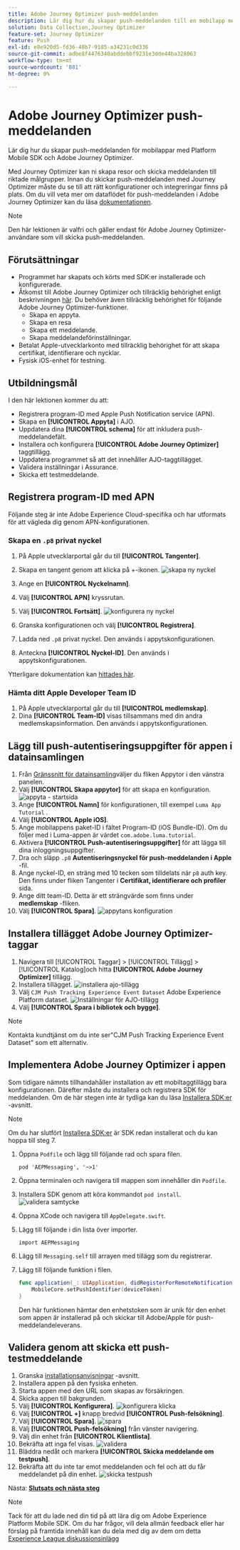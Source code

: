 ```yaml
---
title: Adobe Journey Optimizer push-meddelanden
description: Lär dig hur du skapar push-meddelanden till en mobilapp med Platform Mobile SDK och Adobe Journey Optimizer.
solution: Data Collection,Journey Optimizer
feature-set: Journey Optimizer
feature: Push
exl-id: e8e920d5-fd36-48b7-9185-a34231c0d336
source-git-commit: adbe8f4476340abddebbf9231e3dde44ba328063
workflow-type: tm+mt
source-wordcount: '881'
ht-degree: 0%

---
```


# Adobe Journey Optimizer push-meddelanden

Lär dig hur du skapar push-meddelanden för mobilappar med Platform Mobile SDK och Adobe Journey Optimizer.

Med Journey Optimizer kan ni skapa resor och skicka meddelanden till riktade målgrupper. Innan du skickar push-meddelanden med Journey Optimizer måste du se till att rätt konfigurationer och integreringar finns på plats. Om du vill veta mer om dataflödet för push-meddelanden i Adobe Journey Optimizer kan du läsa [dokumentationen](https://experienceleague.adobe.com/docs/journey-optimizer/using/configuration/configuration-message/push-config/push-gs.html).

>[!NOTE]
>
>Den här lektionen är valfri och gäller endast för Adobe Journey Optimizer-användare som vill skicka push-meddelanden.


## Förutsättningar

* Programmet har skapats och körts med SDK:er installerade och konfigurerade.
* Åtkomst till Adobe Journey Optimizer och tillräcklig behörighet enligt beskrivningen [här](https://experienceleague.adobe.com/docs/journey-optimizer/using/configuration/configuration-message/push-config/push-configuration.html?lang=en). Du behöver även tillräcklig behörighet för följande Adobe Journey Optimizer-funktioner.
   * Skapa en appyta.
   * Skapa en resa
   * Skapa ett meddelande.
   * Skapa meddelandeförinställningar.
* Betalat Apple-utvecklarkonto med tillräcklig behörighet för att skapa certifikat, identifierare och nycklar.
* Fysisk iOS-enhet för testning.

## Utbildningsmål

I den här lektionen kommer du att:

* Registrera program-ID med Apple Push Notification service (APN).
* Skapa en **[!UICONTROL Appyta]** i AJO.
* Uppdatera dina **[!UICONTROL schema]** för att inkludera push-meddelandefält.
* Installera och konfigurera **[!UICONTROL Adobe Journey Optimizer]** taggtillägg.
* Uppdatera programmet så att det innehåller AJO-taggtillägget.
* Validera inställningar i Assurance.
* Skicka ett testmeddelande.


## Registrera program-ID med APN

Följande steg är inte Adobe Experience Cloud-specifika och har utformats för att vägleda dig genom APN-konfigurationen.

### Skapa en `.p8` privat nyckel

1. På Apple utvecklarportal går du till **[!UICONTROL Tangenter]**.
1. Skapa en tangent genom att klicka på +-ikonen.
   ![skapa ny nyckel](assets/mobile-push-apple-dev-new-key.png)

1. Ange en **[!UICONTROL Nyckelnamn]**.
1. Välj **[!UICONTROL APN]** kryssrutan.
1. Välj **[!UICONTROL Fortsätt]**.
   ![konfigurera ny nyckel](assets/mobile-push-apple-dev-config-key.png)
1. Granska konfigurationen och välj **[!UICONTROL Registrera]**.
1. Ladda ned `.p8` privat nyckel. Den används i appytskonfigurationen.
1. Anteckna **[!UICONTROL Nyckel-ID]**. Den används i appytskonfigurationen.

Ytterligare dokumentation kan [hittades här](https://help.apple.com/developer-account/#/devcdfbb56a3).

### Hämta ditt Apple Developer Team ID

1. På Apple utvecklarportal går du till **[!UICONTROL medlemskap]**.
1. Dina **[!UICONTROL Team-ID]** visas tillsammans med din andra medlemskapsinformation. Den används i appytskonfigurationen.

## Lägg till push-autentiseringsuppgifter för appen i datainsamlingen

1. Från [Gränssnitt för datainsamling](https://experience.adobe.com/data-collection/)väljer du fliken Appytor i den vänstra panelen.
1. Välj **[!UICONTROL Skapa appytor]** för att skapa en konfiguration.
   ![appyta - startsida](assets/mobile-push-app-surface.png)
1. Ange **[!UICONTROL Namn]** för konfigurationen, till exempel `Luma App Tutorial`  .
1. Välj **[!UICONTROL Apple iOS]**.
1. Ange mobilappens paket-ID i fältet Program-ID (iOS Bundle-ID). Om du följer med i Luma-appen är värdet `com.adobe.luma.tutorial`.
1. Aktivera **[!UICONTROL Push-autentiseringsuppgifter]** för att lägga till dina inloggningsuppgifter.
1. Dra och släpp `.p8` **Autentiseringsnyckel för push-meddelanden i Apple** -fil.
1. Ange nyckel-ID, en sträng med 10 tecken som tilldelats när `p8` auth key. Den finns under fliken Tangenter i **Certifikat, identifierare och profiler** sida.
1. Ange ditt team-ID. Detta är ett strängvärde som finns under **medlemskap** -fliken.
1. Välj **[!UICONTROL Spara]**.
   ![appytans konfiguration](assets/mobile-push-app-surface-config.png)

## Installera tillägget Adobe Journey Optimizer-taggar

1. Navigera till [!UICONTROL Taggar] > [!UICONTROL Tillägg] > [!UICONTROL Katalog]och hitta **[!UICONTROL Adobe Journey Optimizer]** tillägg.
1. Installera tillägget.
   ![installera ajo-tillägg](assets/mobile-push-tags-install.png)
1. Välj `CJM Push Tracking Experience Event Dataset` Adobe Experience Platform dataset.
   ![Inställningar för AJO-tillägg](assets/mobile-push-tags-ajo.png)
1. Välj **[!UICONTROL Spara i bibliotek och bygge]**.

>[!NOTE]
>Kontakta kundtjänst om du inte ser&quot;CJM Push Tracking Experience Event Dataset&quot; som ett alternativ.
>

## Implementera Adobe Journey Optimizer i appen

Som tidigare nämnts tillhandahåller installation av ett mobiltaggtillägg bara konfigurationen. Därefter måste du installera och registrera SDK för meddelanden. Om de här stegen inte är tydliga kan du läsa [Installera SDK:er](install-sdks.md) -avsnitt.

>[!NOTE]
>
>Om du har slutfört [Installera SDK:er](install-sdks.md) är SDK redan installerat och du kan hoppa till steg 7.

1. Öppna `Podfile` och lägg till följande rad och spara filen.

   `pod 'AEPMessaging', '~>1'`
1. Öppna terminalen och navigera till mappen som innehåller din `Podfile`.
1. Installera SDK genom att köra kommandot `pod install`.
   ![validera samtycke](assets/mobile-push-terminal-install.png)
1. Öppna XCode och navigera till `AppDelegate.swift`.
1. Lägg till följande i din lista över importer.

   `import AEPMessaging`
1. Lägg till `Messaging.self` till arrayen med tillägg som du registrerar.
1. Lägg till följande funktion i filen.

   ```swift
   func application(_: UIApplication, didRegisterForRemoteNotificationsWithDeviceToken deviceToken: Data) {
       MobileCore.setPushIdentifier(deviceToken)
   }
   ```

   Den här funktionen hämtar den enhetstoken som är unik för den enhet som appen är installerad på och skickar till Adobe/Apple för push-meddelandeleverans.

## Validera genom att skicka ett push-testmeddelande

1. Granska [installationsanvisningar](assurance.md) -avsnitt.
1. Installera appen på den fysiska enheten.
1. Starta appen med den URL som skapas av försäkringen.
1. Skicka appen till bakgrunden.
1. Välj **[!UICONTROL Konfigurera]**.
   ![konfigurera klicka](assets/mobile-push-validate-config.png)
1. Välj **[!UICONTROL +]** knapp bredvid **[!UICONTROL Push-felsökning]**.
1. Välj **[!UICONTROL Spara]**.
   ![spara](assets/mobile-push-validate-save.png)
1. Välj **[!UICONTROL Push-felsökning]** från vänster navigering.
1. Välj din enhet från **[!UICONTROL Klientlista]**.
1. Bekräfta att inga fel visas.
   ![validera](assets/mobile-push-validate-confirm.png)
1. Bläddra nedåt och markera **[!UICONTROL Skicka meddelande om testpush]**.
1. Bekräfta att du inte tar emot meddelanden och fel och att du får meddelandet på din enhet.
   ![skicka testpush](assets/mobile-push-validate-send-test.png)

Nästa: **[Slutsats och nästa steg](conclusion.md)**

>[!NOTE]
>
>Tack för att du lade ned din tid på att lära dig om Adobe Experience Platform Mobile SDK. Om du har frågor, vill dela allmän feedback eller har förslag på framtida innehåll kan du dela med dig av dem om detta [Experience League diskussionsinlägg](https://experienceleaguecommunities.adobe.com/t5/adobe-experience-platform-launch/tutorial-discussion-implement-adobe-experience-cloud-in-mobile/td-p/443796)